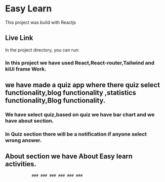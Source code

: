 # Easy Learn

This project was build with Reactjs

## Live Link

In the project directory, you can run:

### In this project we have used React,React-router,Tailwind and kiUi frame Work.

## we have made a quiz app where there quiz select functionality,blog functionality  ,statistics functionality,Blog functionality.

### We have select quiz,based on quiz we have bar chart and we have about section.

### In Quiz section there will be a notification if anyone select wrong answer.

## About section we have About Easy learn activities.

                ### ### ### ### ### ### 

